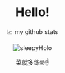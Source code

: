 <h1 align="center"> Hello! </h1>
<p align="center"> 📈 my github stats </p>
<p align="center"> 
    <img src="https://github-readme-stats.vercel.app/api?username=sleepyHolo&show_icons=true&theme=gotham" alt="sleepyHolo" >
</p>
<p align="center"> 菜就多练🤓☝️ </p>
